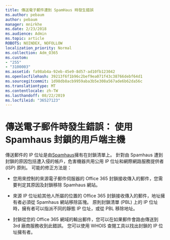 ```yaml
---
title: 傳送電子郵件遭到 SpamHaus 時發生錯誤
ms.author: pebaum
author: pebaum
manager: mnirkhe
ms.date: 2/23/2018
ms.audience: Admin
ms.topic: article
ROBOTS: NOINDEX, NOFOLLOW
localization_priority: Normal
ms.collection: Adm_O365
ms.custom:
- "255"
- "3100003"
ms.assetid: fa98ab4a-92eb-45e9-8d57-ad10fb123042
ms.openlocfilehash: 39213f6f1b96c2bef9ea071f43c38766debf64d1
ms.sourcegitcommit: 1d98db8acb9959aba3b5e308a567ade6b62da56c
ms.translationtype: MT
ms.contentlocale: zh-TW
ms.lasthandoff: 08/22/2019
ms.locfileid: "36527123"
---
```

# <a name="error-sending-email-client-host-blocked-using-spamhaus"></a>傳送電子郵件時發生錯誤： 使用 Spamhaus 封鎖的用戶端主機

傳送郵件的 IP 位址是由[Spamhaus](https://go.microsoft.com/fwlink/p/?linkid=123245)擁有在封鎖清單上。 針對由 Spamhaus 遭到封鎖的原因包括遭入侵的帳戶，危害機器共用公用 IP 位址和網際網路服務提供者 (ISP) 原則。 可能的修正方法是：
  
- 您用來控制的來源電子郵件伺服器的 Office 365 封鎖接收傳入的郵件，您需要判定其原因及封鎖移除 Spamhaus 網站。

- 來源 IP 位址給其他人所屬的位置的 Office 365 封鎖接收傳入的郵件，地址擁有者必須從 Spamhaus 網站移除區塊。 原則封鎖清單 (PBL) 上的 IP 位址時，擁有者可以指派不同的靜態 IP 位址，或從 PBL 移除地址。

- 封鎖從您的 Office 365 網域的輸出郵件，您可以在如果郵件會路由傳送到 3rd 廠商服務收到此錯誤。 您可以使用 WHOIS 查閱工具以找出封鎖的 IP 位址擁有者。
